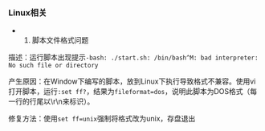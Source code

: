 
### Linux相关

* 1. 脚本文件格式问题

描述：运行脚本出现提示`-bash: ./start.sh: /bin/bash^M: bad interpreter: No such file or directory`

产生原因：在Window下编写的脚本，放到Linux下执行导致格式不兼容。使用vi打开脚本，运行`:set ff?`，结果为`fileformat=dos`，说明此脚本为DOS格式（每一行的行尾以\r\n来标识）。

修复方法：使用`set ff=unix`强制将格式改为unix，存盘退出
